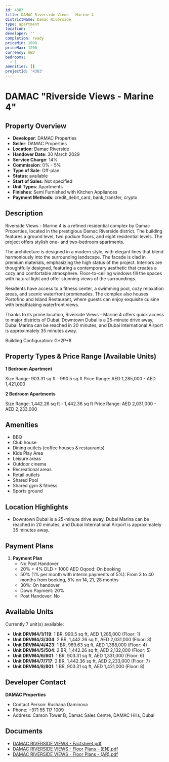 ```yaml
---
id: 4383
title: DAMAC Riverside Views - Marine 4
districtName: Damac Riverside
type: apartment
location: ''
developer: ''
completion: ready
priceMin: 1000
priceMax: 1200
currency: AED
bedrooms:
  - 1
amenities: []
projectId: '4383'
---
```


# DAMAC "Riverside Views - Marine 4"

## Property Overview
- **Developer**: DAMAC Properties
- **Seller**: DAMAC Properties
- **Location**: Damac Riverside
- **Handover Date**: 30 March 2029
- **Service Charge**: 14%
- **Commission**: 0% - 5%
- **Type of Sale**: Off-plan
- **Status**: available
- **Start of Sales**: Not specified
- **Unit Types**: Apartments
- **Finishes**: Semi Furnished with Kitchen Appliances
- **Payment Methods**: credit_debit_card, bank_transfer, crypto

## Description
Riverside Views - Marine 4 is a refined residential complex by Damac Properties, located in the prestigious Damac Riverside district. The building features a ground level, two podium floors, and eight residential levels. The project offers stylish one- and two-bedroom apartments.

The architecture is designed in a modern style, with elegant lines that blend harmoniously into the surrounding landscape. The facade is clad in premium materials, emphasizing the high status of the project. Interiors are thoughtfully designed, featuring a contemporary aesthetic that creates a cozy and comfortable atmosphere. Floor-to-ceiling windows fill the spaces with natural light and offer stunning views of the surroundings.

Residents have access to a fitness center, a swimming pool, cozy relaxation areas, and scenic waterfront promenades. The complex also houses Portofino and Island Restaurant, where guests can enjoy exquisite cuisine with breathtaking waterfront views.

Thanks to its prime location, Riverside Views - Marine 4 offers quick access to major districts of Dubai. Downtown Dubai is a 25-minute drive away, Dubai Marina can be reached in 20 minutes, and Dubai International Airport is approximately 35 minutes away.

Building Configuration: G+2P+8

## Property Types & Price Range (Available Units)
**1 Bedroom Apartment**

Size Range: 903.31 sq ft - 990.5 sq ft
Price Range: AED 1,285,000 - AED 1,421,000

**2 Bedroom Apartments**

Size Range: 1,442.26 sq ft - 1,442.36 sq ft
Price Range: AED 2,031,000 - AED 2,233,000

## Amenities
- BBQ
- Club house
- Dining outlets  (coffee houses & restaurants)
- Kids Play Area
- Leisure areas
- Outdoor cinema
- Recreational areas
- Retail outlets
- Shared Pool
- Shared gym & fitness
- Sports ground

## Location Highlights
- Downtown Dubai is a 25-minute drive away, Dubai Marina can be reached in 20 minutes, and Dubai International Airport is approximately 35 minutes away.

## Payment Plans
1. **Payment Plan**
   - No Post Handover
   - 20% + 4% DLD + 1000 AED Oqood: On booking
   - 50% (1% per month with interim payments of 5%): From 3 to 40 months from booking, 5% on 14, 21, 28 months
   - 30%: On handover
   - Down Payment: 20%
   - Post Handover: No

## Available Units
Currently 7 unit(s) available:
- **Unit DRVM4/1/119**: 1 BR, 990.5 sq ft, AED 1,285,000 (Floor: 1)
- **Unit DRVM4/3/304**: 2 BR, 1,442.26 sq ft, AED 2,031,000 (Floor: 3)
- **Unit DRVM4/4/423**: 1 BR, 989.63 sq ft, AED 1,388,000 (Floor: 4)
- **Unit DRVM4/5/504**: 2 BR, 1,442.26 sq ft, AED 2,132,000 (Floor: 5)
- **Unit DRVM4/6/601**: 1 BR, 903.31 sq ft, AED 1,331,000 (Floor: 6)
- **Unit DRVM4/7/717**: 2 BR, 1,442.36 sq ft, AED 2,233,000 (Floor: 7)
- **Unit DRVM4/8/801**: 1 BR, 903.31 sq ft, AED 1,421,000 (Floor: 8)

## Developer Contact
**DAMAC Properties**
- Contact Person: Rushana Daminova
- Phone: +971 55 117 1009
- Address: Carson Tower B, Damac Sales Centre, DAMAC Hills, Dubai

## Documents
- [DAMAC RIVERSIDE VIEWS - Factsheet.pdf](https://cdn.geniemap.net/2025/01/28/vsHzQ0eHucLItSIzTtU2Uf5A6TGYO9PopUJalXcy.pdf)
- [DAMAC RIVERSIDE VIEWS - Floor Plans - (EN).pdf](https://cdn.geniemap.net/2025/01/28/5oeGDoz5mvWfHeNXotPPA91xTrUrPQQYJbSPYyxc.pdf)
- [DAMAC RIVERSIDE VIEWS - Floor Plans - (AR).pdf](https://cdn.geniemap.net/2025/02/10/dSNlraBjlo4KuuOMzLMz78ZkWBZYyoEkLsOtLBCg.pdf)
